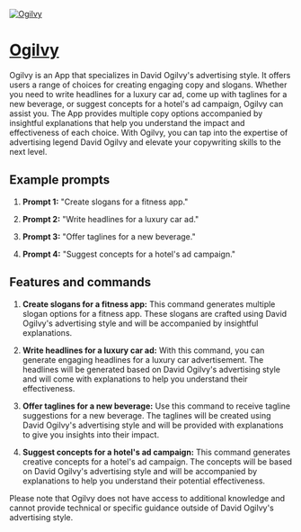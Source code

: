 [![Ogilvy](https://files.oaiusercontent.com/file-eDlD67CEyza82E4ZJ5jLm5f8?se=2123-10-17T19%3A03%3A21Z&sp=r&sv=2021-08-06&sr=b&rscc=max-age%3D31536000%2C%20immutable&rscd=attachment%3B%20filename%3D067f74c7-7fa7-475b-9a1b-2968c9350349.png&sig=LPI7n9AkD578Eu19Pfaf5G5AzLPi2z/XU06a/L4FO/Q%3D)](https://chat.openai.com/g/g-kBfv50pvI-ogilvy)

# [Ogilvy](https://chat.openai.com/g/g-kBfv50pvI-ogilvy)

Ogilvy is an App that specializes in David Ogilvy's advertising style. It offers users a range of choices for creating engaging copy and slogans. Whether you need to write headlines for a luxury car ad, come up with taglines for a new beverage, or suggest concepts for a hotel's ad campaign, Ogilvy can assist you. The App provides multiple copy options accompanied by insightful explanations that help you understand the impact and effectiveness of each choice. With Ogilvy, you can tap into the expertise of advertising legend David Ogilvy and elevate your copywriting skills to the next level.

## Example prompts

1. **Prompt 1:** "Create slogans for a fitness app."

2. **Prompt 2:** "Write headlines for a luxury car ad."

3. **Prompt 3:** "Offer taglines for a new beverage."

4. **Prompt 4:** "Suggest concepts for a hotel's ad campaign."

## Features and commands

1. **Create slogans for a fitness app:** This command generates multiple slogan options for a fitness app. These slogans are crafted using David Ogilvy's advertising style and will be accompanied by insightful explanations.

2. **Write headlines for a luxury car ad:** With this command, you can generate engaging headlines for a luxury car advertisement. The headlines will be generated based on David Ogilvy's advertising style and will come with explanations to help you understand their effectiveness.

3. **Offer taglines for a new beverage:** Use this command to receive tagline suggestions for a new beverage. The taglines will be created using David Ogilvy's advertising style and will be provided with explanations to give you insights into their impact.

4. **Suggest concepts for a hotel's ad campaign:** This command generates creative concepts for a hotel's ad campaign. The concepts will be based on David Ogilvy's advertising style and will be accompanied by explanations to help you understand their potential effectiveness.

Please note that Ogilvy does not have access to additional knowledge and cannot provide technical or specific guidance outside of David Ogilvy's advertising style.